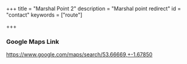 +++
title = "Marshal Point 2"
description = "Marshal point redirect"
id = "contact"
keywords = ["route"]

+++

<script>
    window.location = 'https://www.google.com/maps/search/53.66669,+-1.67850';
</script>

### Google Maps Link

https://www.google.com/maps/search/53.66669,+-1.67850
